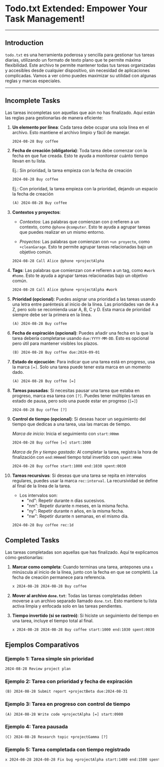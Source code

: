 # Todo.txt Extended: Empower Your Task Management!

---

## Introduction

`todo.txt` es una herramienta poderosa y sencilla para gestionar tus tareas diarias, utilizando un formato de texto plano que te permite máxima flexibilidad. Este archivo te permite mantener todas tus tareas organizadas y accesibles desde cualquier dispositivo, sin necesidad de aplicaciones complicadas. Vamos a ver cómo puedes maximizar su utilidad con algunas reglas y marcas especiales.

---

## Incomplete Tasks

Las tareas incompletas son aquellas que aún no has finalizado. Aquí están las reglas para gestionarlas de manera eficiente:

1. **Un elemento por línea**: Cada tarea debe ocupar una sola línea en el archivo. Esto mantiene el archivo limpio y fácil de manejar.

   ```txt
   2024-08-28 Buy coffee
   ```

2. **Fecha de creación (obligatoria)**: Toda tarea debe comenzar con la fecha en que fue creada. Esto te ayuda a monitorear cuánto tiempo llevan en tu lista.

   Ej.: Sin prioridad, la tarea empieza con la fecha de creación
   
   ```txt
   2024-08-28 Buy coffee
   ```
   
   Ej.: Con prioridad, la tarea empieza con la prioridad, dejando un espacio la fecha de creación
   
   ```txt
   (A) 2024-08-28 Buy coffee
   ```
   

3. **Contextos y proyectos**:

   - *Contextos*: Las palabras que comienzan con `@` refieren a un contexto, como `@phone` `@computer`. Esto te ayuda a agrupar tareas que puedes realizar en un mismo entorno.
   
   - *Proyectos*: Las palabras que comienzan con `+un proyecto`, como `+cleanGarage`. Esto te permite agrupar tareas relacionadas bajo un objetivo común.

   ```txt
   2024-08-28 Call Alice @phone +projectAlpha
   ```

4. **Tags**: Las palabras que comienzan con `#` refieren a un tag, como `#work` `#home`. Esto te ayuda a agrupar tareas relacionadas bajo un objetivo común.

   ```txt
   2024-08-28 Call Alice @phone +projectAlpha #work
   ```

5. **Prioridad (opcional)**: Puedes asignar una prioridad a las tareas usando una letra entre paréntesis al inicio de la línea. Las prioridades van de A a Z, pero solo se recomienda usar A, B, C y D. Esta marca de prioridad siempre debe ser la primera en la línea.

   ```txt
   (A) 2024-08-28 Buy coffee
   ```

5. **Fecha de expiración (opcional)**: Puedes añadir una fecha en la que la tarea debería completarse usando `due:YYYY-MM-DD`. Esto es opcional pero útil para mantener visibles los plazos.

   ```txt
   (B) 2024-08-28 Buy coffee due:2024-09-01
   ````

6. **Estado de ejecución**: Para indicar que una tarea está en progreso, usa la marca `[=]`. Solo una tarea puede tener esta marca en un momento dado.

   ```txt
   (A) 2024-08-28 Buy coffee [=]
   ```

7. **Tareas pausadas**: Si necesitas pausar una tarea que estaba en progreso, marca esa tarea con `[?]`. Puedes tener múltiples tareas en estado de pausa, pero solo una puede estar en progreso (`[=]`)

   ```txt
   2024-08-28 Buy coffee [?]
   ```

8. **Control de tiempo (opcional)**: Si deseas hacer un seguimiento del tiempo que dedicas a una tarea, usa las marcas de tiempo.

   *Marca de inicio*: Inicia el seguimiento con `start:HHmm`

      ```txt
      2024-08-28 Buy coffee [=] start:1000
      ```

   *Marca de fin y tiempo gastado*: Al completar la tarea, registra la hora de finalización con `end:HHmm`el tiempo total invertido con `spent:HHmm`

      ```txt
      2024-08-28 Buy coffee start:1000 end:1030 spent:0030
      ```

9. **Tareas recursivas**: Si deseas que una tarea se repita en intervalos regulares, puedes usar la marca `rec:interval`. La recursividad se define al final de la línea de la tarea.

   * Los intervalos son:
      - "nd": Repetir durante n días sucesivos.
      - "nm": Repetir durante n meses, en la misma fecha.
      - "ny": Repetir durante n años, en la misma fecha.
      - "nw": Repetir durante n semanas, en el mismo día.

   ```txt
   2024-08-28 Buy coffee rec:1d
   ```

## Completed Tasks

Las tareas completadas son aquellas que has finalizado. Aquí te explicamos cómo gestionarlas:

1. **Marcar como completa**: Cuando terminas una tarea, antepones una `x` minúscula al inicio de la línea, junto con la fecha en que se completó. La fecha de creación permanece para referencia.

   ```txt
   x 2024-08-28 2024-08-28 Buy coffee
   ```

2. **Mover al archivo `done.txt`**: Todas las tareas completadas deben moverse a un archivo separado llamado `done.txt`. Esto mantiene tu lista activa limpia y enfocada solo en las tareas pendientes.

3. **Tiempo invertido (si se rastreó)**: Si hiciste un seguimiento del tiempo en una tarea, incluye el tiempo total al final.

   ```txt
   x 2024-08-28 2024-08-28 Buy coffee start:1000 end:1030 spent:0030
   ```

## Ejemplos Comparativos

### Ejemplo 1: Tarea simple sin prioridad

   ```txt
   2024-08-28 Review project plan
   ```

### Ejemplo 2: Tarea con prioridad y fecha de expiración

   ```txt
   (B) 2024-08-28 Submit report +projectBeta due:2024-08-31
   ```


### Ejemplo 3: Tarea en progreso con control de tiempo

   ```txt
   (A) 2024-08-28 Write code +projectAlpha [=] start:0900
   ```


### Ejemplo 4: Tarea pausada

   ```txt
   (C) 2024-08-28 Research topic +projectGamma [?]
   ```

### Ejemplo 5: Tarea completada con tiempo registrado

   ```txt
   x 2024-08-28 2024-08-28 Fix bug +projectAlpha start:1400 end:1500 spent:0100
   ```
